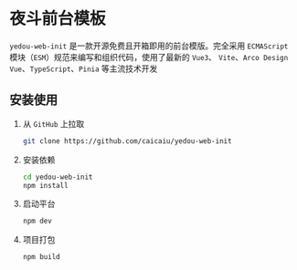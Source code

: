 # 夜斗前台模板

`yedou-web-init` 是一款开源免费且开箱即用的前台模版。完全采用 `ECMAScript` 模块（`ESM`）规范来编写和组织代码，使用了最新的 `Vue3`、 `Vite`、`Arco Design Vue`、`TypeScript`、`Pinia` 等主流技术开发



## 安装使用

1. 从 `GitHub` 上拉取
   ```bash
   git clone https://github.com/caicaiu/yedou-web-init
   ```

2. 安装依赖
   ```bash
   cd yedou-web-init
   npm install
   ```

3. 启动平台
   ```bash
   npm dev
   ```

4. 项目打包
   ```bash
   npm build
   ```

   
